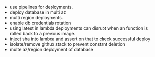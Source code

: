 - use pipelines for deployments. 
- deploy database in multi az
- multi region deployments. 
- enable db credentials rotation
- using latest in lambda deployments can disrupt when an function is rolled back to a previous image. 
- inject sha into lambda and assert on that to check successful deploy 
- isolate/remove github stack to prevent constant deletion
- multe az/region deployment of database

